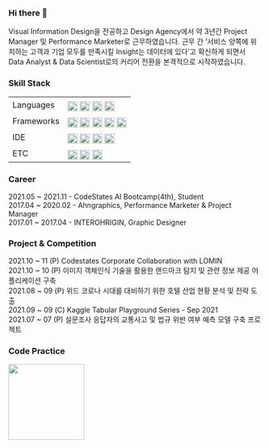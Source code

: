 ### Hi there 👋
Visual Information Design을 전공하고 Design Agency에서 약 3년간 Project Manager 및 Performance Marketer로 근무하였습니다. 근무 간 ‘서비스 양쪽에 위치하는 고객과 기업 모두를 만족시킬 Insight는 데이터에 있다’고 확신하게 되면서 Data Analyst & Data Scientist로의 커리어 전환을 본격적으로 시작하였습니다.

### Skill Stack
<table>
<tr>
   <td> Languages
  </td>
   <td>
    <img src="https://img.shields.io/badge/Python-3776AB?style=for-the-badge&logo=python&logoColor=white" height="20" align="middle"></a>
    <img src="https://img.shields.io/badge/PostgreSQL-316192?style=for-the-badge&logo=postgresql&logoColor=white" height="20" align="middle"></a>
    <img src="https://img.shields.io/badge/SQLite-07405E?style=for-the-badge&logo=sqlite&logoColor=white" height="20" align="middle"></a>
    <img src="https://img.shields.io/badge/R-276DC3?style=for-the-badge&logo=r&logoColor=white" height="20" align="middle"></a>
  </td>
</tr>
<tr>
   <td> Frameworks
  </td>
   <td>
    <img src="https://img.shields.io/badge/SciPy-654FF0?style=for-the-badge&logo=SciPy&logoColor=white" height="20" align="middle"></a>
    <img src="https://img.shields.io/badge/scikit_learn-F7931E?style=for-the-badge&logo=scikit-learn&logoColor=white" height="20" align="middle"></a>
    <img src="https://img.shields.io/badge/TensorFlow-FF6F00?style=for-the-badge&logo=TensorFlow&logoColor=white" height="20" align="middle"></a>
    <img src="https://img.shields.io/badge/SpaCy-20A4D7?style=for-the-badge&logo=SpaCy&logoColor=white" height="20" align="middle"></a>
    <img src="https://img.shields.io/badge/Selenium-43B02A?style=for-the-badge&logo=Selenium&logoColor=white" height="20" align="middle"></a>
  </td>
</tr>
<tr>
   <td> IDE
  </td>
   <td>
    <img src="https://img.shields.io/badge/Colab-F9AB00?style=for-the-badge&logo=googlecolab&color=525252" height="20" align="middle"></a>
    <img src="https://img.shields.io/badge/Visual_Studio-5C2D91?style=for-the-badge&logo=visual%20studio&logoColor=white" height="20" align="middle"></a>
    <img src="https://img.shields.io/badge/GitHub-100000?style=for-the-badge&logo=github&logoColor=white" height="20" align="middle"></a>
    <img src="https://img.shields.io/badge/RStudio-75AADB?style=for-the-badge&logo=RStudio&logoColor=white" height="20" align="middle"></a>
  </td>
</tr>
<tr>
   <td> ETC
  </td>
   <td>
    <img src="https://img.shields.io/badge/Google%20Analytics-E37400?style=for-the-badge&logo=google%20analytics&logoColor=white" height="20" align="middle"></a>
    <img src="https://img.shields.io/badge/Heroku-430098?style=for-the-badge&logo=heroku&logoColor=white" height="20" align="middle"></a>
    <img src="https://img.shields.io/badge/Adobe%20Creative%20Cloud-DA1F26?style=for-the-badge&logo=Adobe%20Creative%20Cloud&logoColor=white" height="20" align="middle"></a>
  </td>
</tr>
</table>

### Career
2021.05 ~ 2021.11 - CodeStates AI Bootcamp(4th), Student </br>
2017.04 ~ 2020.02 - Ahngraphics, Performance Marketer & Project Manager </br>
2017.01 ~ 2017.04 - INTEROHRIGIN, Graphic Designer </br>

### Project & Competition
2021.10 ~ 11 (P) Codestates Corporate Collaboration with LOMIN </br>
2021.10 ~ 10 (P) 이미지 객체인식 기술을 활용한 랜드마크 탐지 및 관련 정보 제공 어플리케이션 구축 </br>
2021.08 ~ 09 (P) 위드 코로나 시대를 대비하기 위한 호텔 산업 현황 분석 및 전략 도출 </br>
2021.09 ~ 09 (C) Kaggle Tabular Playground Series - Sep 2021 </br>
2021.07 ~ 07 (P) 설문조사 응답자의 교통사고 및 법규 위반 여부 예측 모델 구축 프로젝트 </br>

### Code Practice
<img align='left' src="http://mazassumnida.wtf/api/v2/generate_badge?boj=ket0804" height="150">
